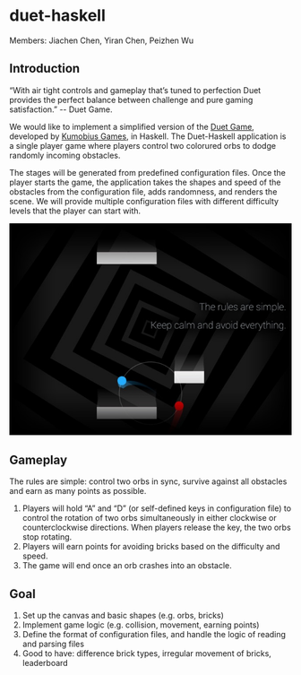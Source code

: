# duet-haskell

Members: Jiachen Chen, Yiran Chen, Peizhen Wu

## Introduction

“With air tight controls and gameplay that’s tuned to perfection Duet provides the perfect balance between challenge and pure gaming satisfaction.” -- Duet Game. 

We would like to implement a simplified version of the [Duet Game](https://apps.apple.com/us/app/duet-game/id634235735), developed by [Kumobius Games](https://apps.apple.com/us/developer/kumobius/id449069247), in Haskell. The Duet-Haskell application is a single player game where players control two colorured orbs to dodge randomly incoming obstacles.

The stages will be generated from predefined configuration files. Once the player starts the game, the application takes the shapes and speed of the obstacles from the configuration file, adds randomness, and renders the scene. We will provide multiple configuration files with different difficulty levels that the player can start with.

![Original Duet Game screenshot](/duet_game.jpg)

## Gameplay

The rules are simple: control two orbs in sync, survive against all obstacles and earn as many points as possible.

1. Players will hold “A” and “D” (or self-defined keys in configuration file) to control the rotation of two orbs simultaneously in either clockwise or counterclockwise directions. When players release the key, the two orbs stop rotating. 
2. Players will earn points for avoiding bricks based on the difficulty and speed. 
3. The game will end once an orb crashes into an obstacle.

## Goal

1. Set up the canvas and basic shapes (e.g. orbs, bricks)
2. Implement game logic (e.g. collision, movement, earning points)
3. Define the format of configuration files, and handle the logic of reading and parsing files
4. Good to have: difference brick types, irregular movement of bricks, leaderboard
